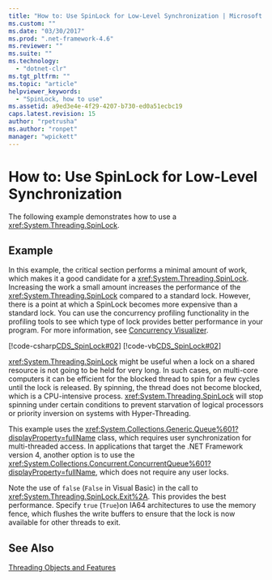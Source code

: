 ```yaml
---
title: "How to: Use SpinLock for Low-Level Synchronization | Microsoft Docs"
ms.custom: ""
ms.date: "03/30/2017"
ms.prod: ".net-framework-4.6"
ms.reviewer: ""
ms.suite: ""
ms.technology: 
  - "dotnet-clr"
ms.tgt_pltfrm: ""
ms.topic: "article"
helpviewer_keywords: 
  - "SpinLock, how to use"
ms.assetid: a9ed3e4e-4f29-4207-b730-ed0a51ecbc19
caps.latest.revision: 15
author: "rpetrusha"
ms.author: "ronpet"
manager: "wpickett"
---
```

# How to: Use SpinLock for Low-Level Synchronization
The following example demonstrates how to use a <xref:System.Threading.SpinLock>.  
  
## Example  
 In this example, the critical section performs a minimal amount of work, which makes it a good candidate for a <xref:System.Threading.SpinLock>. Increasing the work a small amount increases the performance of the <xref:System.Threading.SpinLock> compared to a standard lock. However, there is a point at which a SpinLock becomes more expensive than a standard lock. You can use the concurrency profiling functionality in the profiling tools to see which type of lock provides better performance in your program. For more information, see [Concurrency Visualizer](../Topic/Concurrency%20Visualizer.md).  
  
 [!code-csharp[CDS_SpinLock#02](../../../samples/snippets/csharp/VS_Snippets_Misc/cds_spinlock/cs/spinlockdemo.cs#02)]
 [!code-vb[CDS_SpinLock#02](../../../samples/snippets/visualbasic/VS_Snippets_Misc/cds_spinlock/vb/spinlock_vb.vb#02)]  
  
 <xref:System.Threading.SpinLock> might be useful when a lock on a shared resource is not going to be held for very long. In such cases, on multi-core computers it can be efficient for the blocked thread to spin for a few cycles until the lock is released. By spinning, the thread does not become blocked, which is a CPU-intensive process. <xref:System.Threading.SpinLock> will stop spinning under certain conditions to prevent starvation of logical processors or priority inversion on systems with Hyper-Threading.  
  
 This example uses the <xref:System.Collections.Generic.Queue%601?displayProperty=fullName> class, which requires user synchronization for multi-threaded access. In applications that target the .NET Framework version 4, another option is to use the <xref:System.Collections.Concurrent.ConcurrentQueue%601?displayProperty=fullName>, which does not require any user locks.  
  
 Note the use of `false` (`False` in Visual Basic) in the call to <xref:System.Threading.SpinLock.Exit%2A>. This provides the best performance. Specify `true` (`True`)on IA64 architectures to use the memory fence, which flushes the write buffers to ensure that the lock is now available for other threads to exit.  
  
## See Also  
 [Threading Objects and Features](../../../docs/standard/threading/threading-objects-and-features.md)